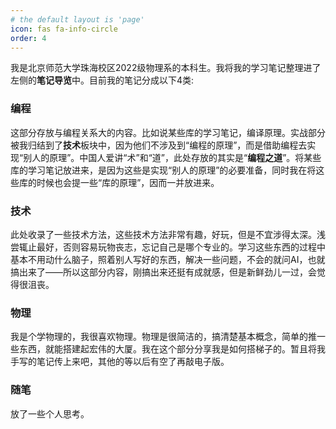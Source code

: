 ```yaml
---
# the default layout is 'page'
icon: fas fa-info-circle
order: 4
---
```


我是北京师范大学珠海校区2022级物理系的本科生。我将我的学习笔记整理进了左侧的**笔记导览**中。目前我的笔记分成以下4类:

### 编程
这部分存放与编程关系大的内容。比如说某些库的学习笔记，编译原理。实战部分被我归结到了**技术**板块中，因为他们不涉及到“编程的原理”，而是借助编程去实现“别人的原理”。中国人爱讲“术”和“道”，此处存放的其实是“**编程之道**”。将某些库的学习笔记放进来，是因为这些是实现“别人的原理”的必要准备，同时我在将这些库的时候也会提一些“库的原理”，因而一并放进来。

### 技术
此处收录了一些技术方法，这些技术方法非常有趣，好玩，但是不宜涉得太深。浅尝辄止最好，否则容易玩物丧志，忘记自己是哪个专业的。学习这些东西的过程中基本不用动什么脑子，照着别人写好的东西，解决一些问题，不会的就问AI，也就搞出来了——所以这部分内容，刚搞出来还挺有成就感，但是新鲜劲儿一过，会觉得很沮丧。

### 物理
我是个学物理的，我很喜欢物理。物理是很简洁的，搞清楚基本概念，简单的推一些东西，就能搭建起宏伟的大厦。我在这个部分分享我是如何搭梯子的。暂且将我手写的笔记传上来吧，其他的等以后有空了再敲电子版。

### 随笔
放了一些个人思考。